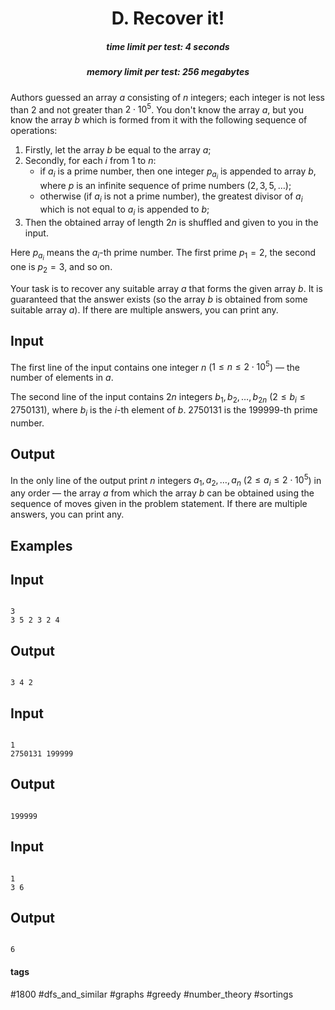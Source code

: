 <h1 style='text-align: center;'> D. Recover it!</h1>

<h5 style='text-align: center;'>time limit per test: 4 seconds</h5>
<h5 style='text-align: center;'>memory limit per test: 256 megabytes</h5>

Authors guessed an array $a$ consisting of $n$ integers; each integer is not less than $2$ and not greater than $2 \cdot 10^5$. You don't know the array $a$, but you know the array $b$ which is formed from it with the following sequence of operations:

1. Firstly, let the array $b$ be equal to the array $a$;
2. Secondly, for each $i$ from $1$ to $n$:
	* if $a_i$ is a prime number, then one integer $p_{a_i}$ is appended to array $b$, where $p$ is an infinite sequence of prime numbers ($2, 3, 5, \dots$);
	* otherwise (if $a_i$ is not a prime number), the greatest divisor of $a_i$ which is not equal to $a_i$ is appended to $b$;
3. Then the obtained array of length $2n$ is shuffled and given to you in the input.

Here $p_{a_i}$ means the $a_i$-th prime number. The first prime $p_1 = 2$, the second one is $p_2 = 3$, and so on.

Your task is to recover any suitable array $a$ that forms the given array $b$. It is guaranteed that the answer exists (so the array $b$ is obtained from some suitable array $a$). If there are multiple answers, you can print any.

## Input

The first line of the input contains one integer $n$ ($1 \le n \le 2 \cdot 10^5$) — the number of elements in $a$.

The second line of the input contains $2n$ integers $b_1, b_2, \dots, b_{2n}$ ($2 \le b_i \le 2750131$), where $b_i$ is the $i$-th element of $b$. $2750131$ is the $199999$-th prime number.

## Output

In the only line of the output print $n$ integers $a_1, a_2, \dots, a_n$ ($2 \le a_i \le 2 \cdot 10^5$) in any order — the array $a$ from which the array $b$ can be obtained using the sequence of moves given in the problem statement. If there are multiple answers, you can print any.

## Examples

## Input


```

3
3 5 2 3 2 4

```
## Output


```

3 4 2 
```
## Input


```

1
2750131 199999

```
## Output


```

199999 
```
## Input


```

1
3 6

```
## Output


```

6 
```


#### tags 

#1800 #dfs_and_similar #graphs #greedy #number_theory #sortings 